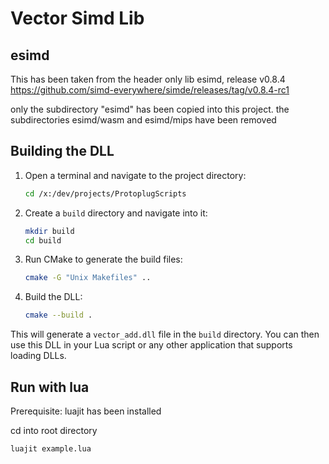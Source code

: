# Vector Simd Lib 

## esimd
This has been taken from the header only lib esimd, release v0.8.4
https://github.com/simd-everywhere/simde/releases/tag/v0.8.4-rc1

only the subdirectory "esimd" has been copied into this project.
the subdirectories esimd/wasm and esimd/mips have been removed 

## Building the DLL

1. Open a terminal and navigate to the project directory:
    ```sh
    cd /x:/dev/projects/ProtoplugScripts
    ```

2. Create a `build` directory and navigate into it:
    ```sh
    mkdir build
    cd build
    ```

3. Run CMake to generate the build files:
    ```sh
    cmake -G "Unix Makefiles" ..
    ```

4. Build the DLL:
    ```sh
    cmake --build .
    ```

This will generate a `vector_add.dll` file in the `build` directory. You can then use this DLL in your Lua script or any other application that supports loading DLLs.

## Run with lua
Prerequisite: luajit has been installed

cd into root directory
```
luajit example.lua
```